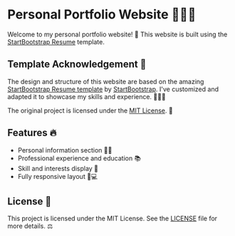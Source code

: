 # Personal Portfolio Website 👨‍💻✨

Welcome to my personal portfolio website! 🚀 This website is built using the [StartBootstrap Resume](https://github.com/StartBootstrap/startbootstrap-resume) template.

## Template Acknowledgement 🎨
The design and structure of this website are based on the amazing [StartBootstrap Resume template](https://github.com/StartBootstrap/startbootstrap-resume) by [StartBootstrap](https://startbootstrap.com/). I've customized and adapted it to showcase my skills and experience. 👩‍💻💡

The original project is licensed under the [MIT License](https://github.com/StartBootstrap/startbootstrap-resume/blob/master/LICENSE). 📝

## Features 🔥
- Personal information section 🧑‍💼
- Professional experience and education 📚
- Skill and interests display 💪
- Fully responsive layout 📱💻

## License 📄
This project is licensed under the MIT License. See the [LICENSE](LICENSE) file for more details. ⚖️
